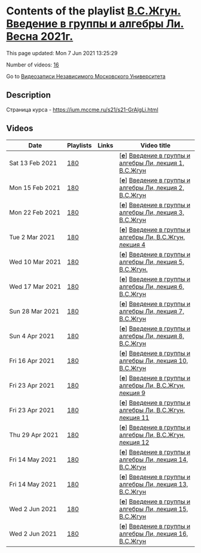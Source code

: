 # Contents of the playlist [В.С.Жгун. Введение в группы и алгебры Ли. Весна 2021г.](https://www.youtube.com/playlist?list=PLp9ABVh6_x4FfHvG5m9GUXomUu2O-qBJR)

This page updated: Mon 7 Jun 2021 13:25:29

Number of videos: [16](#videos)

Go to [Видеозаписи Независимого Московского Университета](../README.md)

## Description

Страница курса - <https://ium.mccme.ru/s21/s21-GrAlgLi.html>

## Videos

|Date|Playlists|Links|Video title|
|---|---|---|---|
| Sat&nbsp;13&nbsp;Feb&nbsp;2021 | [180](../playlists/180 "В.С.Жгун. Введение в группы и алгебры Ли. Весна 2021г.") |  | [[**e**](https://studio.youtube.com/video/fDo9-pym4_Y/edit "Edit")] [Введение в группы и алгебры Ли, лекция 1, В.С.Жгун](https://www.youtube.com/watch?v=fDo9-pym4_Y&list=PLp9ABVh6_x4FfHvG5m9GUXomUu2O-qBJR) |
| Mon&nbsp;15&nbsp;Feb&nbsp;2021 | [180](../playlists/180 "В.С.Жгун. Введение в группы и алгебры Ли. Весна 2021г.") |  | [[**e**](https://studio.youtube.com/video/2jW5HcIvg7k/edit "Edit")] [Введение в группы и алгебры Ли, лекция 2, В.С.Жгун](https://www.youtube.com/watch?v=2jW5HcIvg7k&list=PLp9ABVh6_x4FfHvG5m9GUXomUu2O-qBJR) |
| Mon&nbsp;22&nbsp;Feb&nbsp;2021 | [180](../playlists/180 "В.С.Жгун. Введение в группы и алгебры Ли. Весна 2021г.") |  | [[**e**](https://studio.youtube.com/video/A-mqWxXt2EM/edit "Edit")] [Введение в группы и алгебры Ли, лекция 3, В.С.Жгун](https://www.youtube.com/watch?v=A-mqWxXt2EM&list=PLp9ABVh6_x4FfHvG5m9GUXomUu2O-qBJR) |
| Tue&nbsp;2&nbsp;Mar&nbsp;2021 | [180](../playlists/180 "В.С.Жгун. Введение в группы и алгебры Ли. Весна 2021г.") |  | [[**e**](https://studio.youtube.com/video/ziGAg81uBpQ/edit "Edit")] [Введение в группы и алгебры Ли, В.С.Жгун, лекция 4](https://www.youtube.com/watch?v=ziGAg81uBpQ&list=PLp9ABVh6_x4FfHvG5m9GUXomUu2O-qBJR) |
| Wed&nbsp;10&nbsp;Mar&nbsp;2021 | [180](../playlists/180 "В.С.Жгун. Введение в группы и алгебры Ли. Весна 2021г.") |  | [[**e**](https://studio.youtube.com/video/nO8L8SHmFyI/edit "Edit")] [Введение в группы и алгебры Ли, лекция 5, В.С.Жгун.](https://www.youtube.com/watch?v=nO8L8SHmFyI&list=PLp9ABVh6_x4FfHvG5m9GUXomUu2O-qBJR) |
| Wed&nbsp;17&nbsp;Mar&nbsp;2021 | [180](../playlists/180 "В.С.Жгун. Введение в группы и алгебры Ли. Весна 2021г.") |  | [[**e**](https://studio.youtube.com/video/Aa2pRhGW5Iw/edit "Edit")] [Введение в группы и алгебры Ли, лекция 6, В.С.Жгун](https://www.youtube.com/watch?v=Aa2pRhGW5Iw&list=PLp9ABVh6_x4FfHvG5m9GUXomUu2O-qBJR) |
| Sun&nbsp;28&nbsp;Mar&nbsp;2021 | [180](../playlists/180 "В.С.Жгун. Введение в группы и алгебры Ли. Весна 2021г.") |  | [[**e**](https://studio.youtube.com/video/wLsT8KSondg/edit "Edit")] [Введение в группы и алгебры Ли, лекция 7,  В.С.Жгун](https://www.youtube.com/watch?v=wLsT8KSondg&list=PLp9ABVh6_x4FfHvG5m9GUXomUu2O-qBJR) |
| Sun&nbsp;4&nbsp;Apr&nbsp;2021 | [180](../playlists/180 "В.С.Жгун. Введение в группы и алгебры Ли. Весна 2021г.") |  | [[**e**](https://studio.youtube.com/video/WHN1ieT0YHE/edit "Edit")] [Введение в группы и алгебры Ли, лекция 8, В.С.Жгун](https://www.youtube.com/watch?v=WHN1ieT0YHE&list=PLp9ABVh6_x4FfHvG5m9GUXomUu2O-qBJR) |
| Fri&nbsp;16&nbsp;Apr&nbsp;2021 | [180](../playlists/180 "В.С.Жгун. Введение в группы и алгебры Ли. Весна 2021г.") |  | [[**e**](https://studio.youtube.com/video/F3DqsQUCdgQ/edit "Edit")] [Введение в группы и алгебры Ли, лекция 10, В.С.Жгун](https://www.youtube.com/watch?v=F3DqsQUCdgQ&list=PLp9ABVh6_x4FfHvG5m9GUXomUu2O-qBJR) |
| Fri&nbsp;23&nbsp;Apr&nbsp;2021 | [180](../playlists/180 "В.С.Жгун. Введение в группы и алгебры Ли. Весна 2021г.") |  | [[**e**](https://studio.youtube.com/video/hDFkTayIIyA/edit "Edit")] [Введение в группы и алгебры Ли, В.С.Жгун, лекция 9](https://www.youtube.com/watch?v=hDFkTayIIyA&list=PLp9ABVh6_x4FfHvG5m9GUXomUu2O-qBJR) |
| Fri&nbsp;23&nbsp;Apr&nbsp;2021 | [180](../playlists/180 "В.С.Жгун. Введение в группы и алгебры Ли. Весна 2021г.") |  | [[**e**](https://studio.youtube.com/video/p550xn9j_to/edit "Edit")] [Введение в группы и алгебры Ли, В.С.Жгун, лекция 11](https://www.youtube.com/watch?v=p550xn9j_to&list=PLp9ABVh6_x4FfHvG5m9GUXomUu2O-qBJR) |
| Thu&nbsp;29&nbsp;Apr&nbsp;2021 | [180](../playlists/180 "В.С.Жгун. Введение в группы и алгебры Ли. Весна 2021г.") |  | [[**e**](https://studio.youtube.com/video/zcL2BQD2CPs/edit "Edit")] [Введение в группы и алгебры Ли, В.С.Жгун, лекция 12](https://www.youtube.com/watch?v=zcL2BQD2CPs&list=PLp9ABVh6_x4FfHvG5m9GUXomUu2O-qBJR) |
| Fri&nbsp;14&nbsp;May&nbsp;2021 | [180](../playlists/180 "В.С.Жгун. Введение в группы и алгебры Ли. Весна 2021г.") |  | [[**e**](https://studio.youtube.com/video/fKNs9YRsSYY/edit "Edit")] [Введение в группы и алгебры Ли, лекция 14, В.С.Жгун](https://www.youtube.com/watch?v=fKNs9YRsSYY&list=PLp9ABVh6_x4FfHvG5m9GUXomUu2O-qBJR) |
| Fri&nbsp;14&nbsp;May&nbsp;2021 | [180](../playlists/180 "В.С.Жгун. Введение в группы и алгебры Ли. Весна 2021г.") |  | [[**e**](https://studio.youtube.com/video/6XolnUSPB8o/edit "Edit")] [Введение в группы и алгебры Ли, лекция 13, В.С.Жгун](https://www.youtube.com/watch?v=6XolnUSPB8o&list=PLp9ABVh6_x4FfHvG5m9GUXomUu2O-qBJR) |
| Wed&nbsp;2&nbsp;Jun&nbsp;2021 | [180](../playlists/180 "В.С.Жгун. Введение в группы и алгебры Ли. Весна 2021г.") |  | [[**e**](https://studio.youtube.com/video/Enj7QVKdamk/edit "Edit")] [Введение в группы и алгебры Ли, лекция 15, В.С.Жгун](https://www.youtube.com/watch?v=Enj7QVKdamk&list=PLp9ABVh6_x4FfHvG5m9GUXomUu2O-qBJR) |
| Wed&nbsp;2&nbsp;Jun&nbsp;2021 | [180](../playlists/180 "В.С.Жгун. Введение в группы и алгебры Ли. Весна 2021г.") |  | [[**e**](https://studio.youtube.com/video/QaFedYAa6sA/edit "Edit")] [Введение в группы и алгебры Ли, лекция 16, В.С.Жгун](https://www.youtube.com/watch?v=QaFedYAa6sA&list=PLp9ABVh6_x4FfHvG5m9GUXomUu2O-qBJR) |
